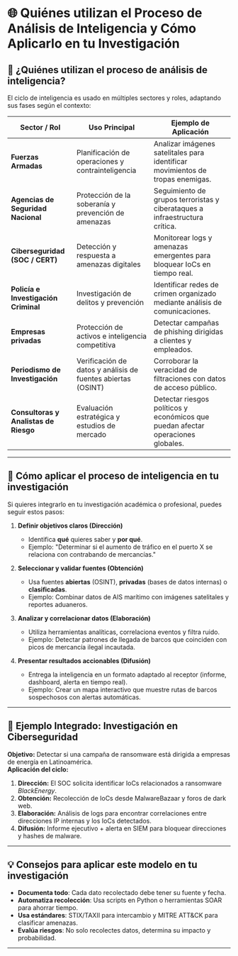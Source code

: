 # 🌐 Quiénes utilizan el Proceso de Análisis de Inteligencia y Cómo Aplicarlo en tu Investigación

## 🏢 ¿Quiénes utilizan el proceso de análisis de inteligencia?
El ciclo de inteligencia es usado en múltiples sectores y roles, adaptando sus fases según el contexto:

| Sector / Rol | Uso Principal | Ejemplo de Aplicación |
|--------------|--------------|-----------------------|
| **Fuerzas Armadas** | Planificación de operaciones y contrainteligencia | Analizar imágenes satelitales para identificar movimientos de tropas enemigas. |
| **Agencias de Seguridad Nacional** | Protección de la soberanía y prevención de amenazas | Seguimiento de grupos terroristas y ciberataques a infraestructura crítica. |
| **Ciberseguridad (SOC / CERT)** | Detección y respuesta a amenazas digitales | Monitorear logs y amenazas emergentes para bloquear IoCs en tiempo real. |
| **Policía e Investigación Criminal** | Investigación de delitos y prevención | Identificar redes de crimen organizado mediante análisis de comunicaciones. |
| **Empresas privadas** | Protección de activos e inteligencia competitiva | Detectar campañas de phishing dirigidas a clientes y empleados. |
| **Periodismo de Investigación** | Verificación de datos y análisis de fuentes abiertas (OSINT) | Corroborar la veracidad de filtraciones con datos de acceso público. |
| **Consultoras y Analistas de Riesgo** | Evaluación estratégica y estudios de mercado | Detectar riesgos políticos y económicos que puedan afectar operaciones globales. |

---

## 🧠 Cómo aplicar el proceso de inteligencia en tu investigación
Si quieres integrarlo en tu investigación académica o profesional, puedes seguir estos pasos:

1. **Definir objetivos claros (Dirección)**
   - Identifica **qué** quieres saber y **por qué**.
   - Ejemplo: "Determinar si el aumento de tráfico en el puerto X se relaciona con contrabando de mercancías."

2. **Seleccionar y validar fuentes (Obtención)**
   - Usa fuentes **abiertas** (OSINT), **privadas** (bases de datos internas) o **clasificadas**.
   - Ejemplo: Combinar datos de AIS marítimo con imágenes satelitales y reportes aduaneros.

3. **Analizar y correlacionar datos (Elaboración)**
   - Utiliza herramientas analíticas, correlaciona eventos y filtra ruido.
   - Ejemplo: Detectar patrones de llegada de barcos que coinciden con picos de mercancía ilegal incautada.

4. **Presentar resultados accionables (Difusión)**
   - Entrega la inteligencia en un formato adaptado al receptor (informe, dashboard, alerta en tiempo real).
   - Ejemplo: Crear un mapa interactivo que muestre rutas de barcos sospechosos con alertas automáticas.

---

## 📌 Ejemplo Integrado: Investigación en Ciberseguridad
**Objetivo:** Detectar si una campaña de ransomware está dirigida a empresas de energía en Latinoamérica.  
**Aplicación del ciclo:**
1. **Dirección:** El SOC solicita identificar IoCs relacionados a ransomware *BlackEnergy*.
2. **Obtención:** Recolección de IoCs desde MalwareBazaar y foros de dark web.
3. **Elaboración:** Análisis de logs para encontrar correlaciones entre direcciones IP internas y los IoCs detectados.
4. **Difusión:** Informe ejecutivo + alerta en SIEM para bloquear direcciones y hashes de malware.

---

## 💡 Consejos para aplicar este modelo en tu investigación
- **Documenta todo**: Cada dato recolectado debe tener su fuente y fecha.
- **Automatiza recolección**: Usa scripts en Python o herramientas SOAR para ahorrar tiempo.
- **Usa estándares**: STIX/TAXII para intercambio y MITRE ATT&CK para clasificar amenazas.
- **Evalúa riesgos**: No solo recolectes datos, determina su impacto y probabilidad.

---
